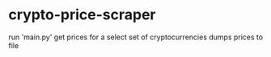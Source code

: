 # crypto-price-scraper

run 'main.py'
get prices for a select set of cryptocurrencies
dumps prices to file
